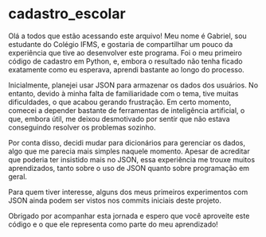 # cadastro_escolar
Olá a todos que estão acessando este arquivo!
Meu nome é Gabriel, sou estudante do Colégio IFMS, e gostaria de compartilhar um pouco da experiência que tive ao desenvolver este programa. Foi o meu primeiro código de cadastro em Python, e, embora o resultado não tenha ficado exatamente como eu esperava, aprendi bastante ao longo do processo.

Inicialmente, planejei usar JSON para armazenar os dados dos usuários. No entanto, devido à minha falta de familiaridade com o tema, tive muitas dificuldades, o que acabou gerando frustração. Em certo momento, comecei a depender bastante de ferramentas de inteligência artificial, o que, embora útil, me deixou desmotivado por sentir que não estava conseguindo resolver os problemas sozinho.

Por conta disso, decidi mudar para dicionários para gerenciar os dados, algo que me parecia mais simples naquele momento. Apesar de acreditar que poderia ter insistido mais no JSON, essa experiência me trouxe muitos aprendizados, tanto sobre o uso de JSON quanto sobre programação em geral.

Para quem tiver interesse, alguns dos meus primeiros experimentos com JSON ainda podem ser vistos nos commits iniciais deste projeto.

Obrigado por acompanhar esta jornada e espero que você aproveite este código e o que ele representa como parte do meu aprendizado!